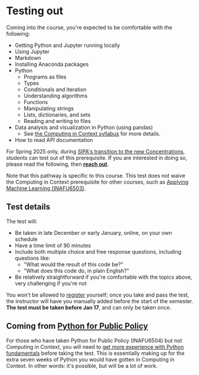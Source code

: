 # Testing out

Coming into the course, you're expected to be comfortable with the following:

- Getting Python and Jupyter running locally
- Using Jupyter
- Markdown
- Installing Anaconda packages
- Python
  - Programs as files
  - Types
  - Conditionals and iteration
  - Understanding algorithms
  - Functions
  - Manipulating strings
  - Lists, dictionaries, and sets
  - Reading and writing to files
- Data analysis and visualization in Python (using pandas)
  - See [the Computing in Context syllabus](https://computing-in-context.afeld.me/#schedule) for more details.
- How to read API documentation

For Spring 2025 only, during [SIPA's transition to the new Concentrations](https://www.sipa.columbia.edu/news/introducing-columbia-sipas-enhanced-curriculum), students can test out of this prerequisite. If you are interested in doing so, please read the following, then [**reach out**](mailto:alf2215@columbia.edu).

Note that this pathway is specific to this course. This test does not waive the Computing in Context prerequisite for other courses, such as [Applying Machine Learning (INAFU6503)](https://vergil.columbia.edu/vergil/course/20251/62323).

## Test details

The test will:

- Be taken in late December or early January, online, on your own schedule
- Have a time limit of 90 minutes
- Include both multiple choice and free response questions, including questions like:
  - "What would the result of this code be?"
  - "What does this code do, in plain English?"
- Be relatively straightforward if you're comfortable with the topics above, very challenging if you're not

You won't be allowed to [register](https://bulletin.columbia.edu/sipa/registration/) yourself; once you take and pass the test, the instructor will have you manually added before the start of the semester. **The test must be taken before Jan 17**, and can only be taken once.

## Coming from [Python for Public Policy](https://python-public-policy.afeld.me/en/columbia/syllabus.html)

For those who have taken Python for Public Policy (INAFU6504) but not Computing in Context, you will need to [get more experience with Python fundamentals](https://python-public-policy.afeld.me/en/columbia/resources.html#python-fundamentals) before taking the test. This is essentially making up for the extra seven weeks of Python you would have gotten in Computing in Context. In other words: it's possible, but will be a lot of work.
